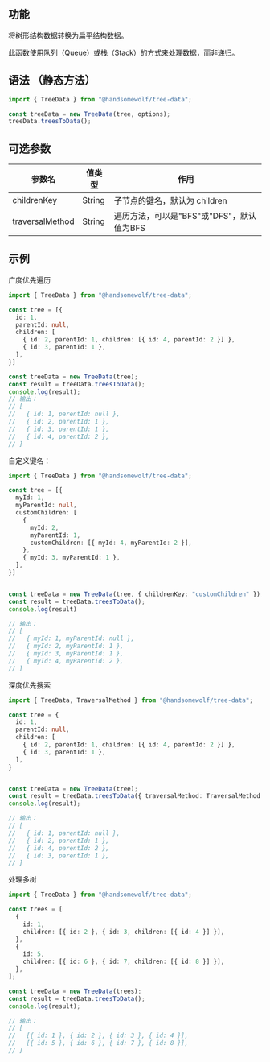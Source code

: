 ## 功能

将树形结构数据转换为扁平结构数据。

此函数使用队列（Queue）或栈（Stack）的方式来处理数据，而非递归。


## 语法 （静态方法）

```TypeScript
import { TreeData } from "@handsomewolf/tree-data";

const treeData = new TreeData(tree, options);
treeData.treesToData();
```

## 可选参数

| 参数名 | 值类型 | 作用 |
| ----------- | ------ | ---------------------------- |
| childrenKey | String | 子节点的键名，默认为 children |
| traversalMethod | String | 遍历方法，可以是"BFS"或"DFS"，默认值为BFS |

## 示例

广度优先遍历

```TypeScript
import { TreeData } from "@handsomewolf/tree-data";

const tree = [{
  id: 1,
  parentId: null,
  children: [
    { id: 2, parentId: 1, children: [{ id: 4, parentId: 2 }] },
    { id: 3, parentId: 1 },
  ],
}]

const treeData = new TreeData(tree);
const result = treeData.treesToData();
console.log(result);
// 输出：
// [
//   { id: 1, parentId: null },
//   { id: 2, parentId: 1 },
//   { id: 3, parentId: 1 },
//   { id: 4, parentId: 2 },
// ]
```

自定义键名：

```TypeScript
import { TreeData } from "@handsomewolf/tree-data";

const tree = [{
  myId: 1,
  myParentId: null,
  customChildren: [
    {
      myId: 2,
      myParentId: 1,
      customChildren: [{ myId: 4, myParentId: 2 }],
    },
    { myId: 3, myParentId: 1 },
  ],
}]


const treeData = new TreeData(tree, { childrenKey: "customChildren" });
const result = treeData.treesToData();
console.log(result)

// 输出：
// [
//   { myId: 1, myParentId: null },
//   { myId: 2, myParentId: 1 },
//   { myId: 3, myParentId: 1 },
//   { myId: 4, myParentId: 2 },
// ]
```

深度优先搜索

```TypeScript
import { TreeData, TraversalMethod } from "@handsomewolf/tree-data";

const tree = {
  id: 1,
  parentId: null,
  children: [
    { id: 2, parentId: 1, children: [{ id: 4, parentId: 2 }] },
    { id: 3, parentId: 1 },
  ],
}


const treeData = new TreeData(tree);
const result = treeData.treesToData({ traversalMethod: TraversalMethod.DFS });
console.log(result);

// 输出：
// [
//   { id: 1, parentId: null },
//   { id: 2, parentId: 1 },
//   { id: 4, parentId: 2 },
//   { id: 3, parentId: 1 },
// ]
```

处理多树

```TypeScript
import { TreeData } from "@handsomewolf/tree-data";

const trees = [
  {
    id: 1,
    children: [{ id: 2 }, { id: 3, children: [{ id: 4 }] }],
  },
  {
    id: 5,
    children: [{ id: 6 }, { id: 7, children: [{ id: 8 }] }],
  },
];

const treeData = new TreeData(trees);
const result = treeData.treesToData();
console.log(result);

// 输出：
// [
//   [{ id: 1 }, { id: 2 }, { id: 3 }, { id: 4 }],
//   [{ id: 5 }, { id: 6 }, { id: 7 }, { id: 8 }],
// ]
```